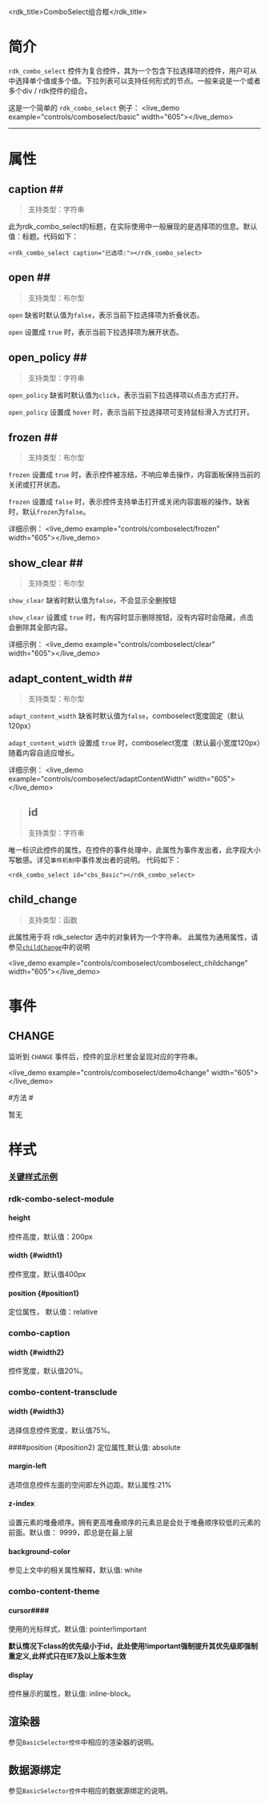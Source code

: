 <rdk_title>ComboSelect组合框</rdk_title>

# 简介 #

`rdk_combo_select` 控件为复合控件，其为一个包含下拉选择项的控件，用户可从中选择单个值或多个值。下拉列表可以支持任何形式的节点。一般来说是一个或者多个div / rdk控件的组合。

这是一个简单的 `rdk_combo_select` 例子：
<live_demo example="controls/comboselect/basic" width="605"></live_demo>

---
# 属性 #

## caption <binding></binding>##
>支持类型：字符串

此为rdk_combo_select的标题，在实际使用中一般展现的是选择项的信息。默认值：标题。代码如下：

    <rdk_combo_select caption="已选项:"></rdk_combo_select>

## open <binding></binding>##
>支持类型：布尔型

`open` 缺省时默认值为`false`，表示当前下拉选择项为折叠状态。

`open` 设置成 `true` 时，表示当前下拉选择项为展开状态。

## open_policy <binding></binding>##
>支持类型：字符串

`open_policy` 缺省时默认值为`click`，表示当前下拉选择项以点击方式打开。

`open_policy` 设置成 `hover` 时，表示当前下拉选择项可支持鼠标滑入方式打开。

## frozen <binding></binding>##
>支持类型：布尔型

`frozen` 设置成 `true` 时，表示控件被冻结，不响应单击操作，内容面板保持当前的关闭或打开状态。

`frozen` 设置成 `false` 时，表示控件支持单击打开或关闭内容面板的操作。缺省时，默认`frozen`为`false`。

详细示例：
<live_demo example="controls/comboselect/frozen" width="605"></live_demo>

## show_clear <binding></binding>##
>支持类型：布尔型

`show_clear` 缺省时默认值为`false`，不会显示全删按钮

`show_clear` 设置成 `true` 时，有内容时显示删除按钮，没有内容时会隐藏，点击会删除其全部内容。

详细示例：
<live_demo example="controls/comboselect/clear" width="605"></live_demo>

## adapt_content_width <binding></binding>##
>支持类型：布尔型

`adapt_content_width` 缺省时默认值为`false`，comboselect宽度固定（默认120px）

`adapt_content_width` 设置成 `true` 时，comboselect宽度（默认最小宽度120px）随着内容自适应增长。

详细示例：
<live_demo example="controls/comboselect/adaptContentWidth" width="605"></live_demo>

>## id ##
>支持类型：字符串

唯一标识此控件的属性。在控件的事件处理中，此属性为事件发出者，此字段大小写敏感。详见`事件机制`中事件发出者的说明。
代码如下：

    <rdk_combo_select id="cbs_Basic"></rdk_combo_select>

## child_change ##
>支持类型：函数

此属性用于将 rdk_selector 选中的对象转为一个字符串。
此属性为通用属性，请参见[`childChange`](/doc/client/controls/common/child_change.md)中的说明

<live_demo example="controls/comboselect/comboselect_childchange"  width="605"></live_demo>

# 事件 #

## CHANGE ##
监听到 `CHANGE` 事件后，控件的显示栏里会呈现对应的字符串。

<live_demo example="controls/comboselect/demo4change"  width="605"></live_demo>


#方法 #

暂无

# 样式 #

### [关键样式示例](/doc/client/demo/controls/comboselect/comboselect_style) ###

### rdk-combo-select-module ###

#### height ####
控件高度，默认值：200px

#### width {#width1}
控件宽度，默认值400px

#### position {#position1}
定位属性， 默认值：relative

### combo-caption ###

#### width {#width2}
控件宽度，默认值20%。

### combo-content-transclude ###

#### width {#width3}
选择信息控件宽度，默认值75%。

####position {#position2}
定位属性,默认值: absolute

#### margin-left ####
选项信息控件左面的空间即左外边距。默认属性:21%

#### z-index #####
设置元素的堆叠顺序。拥有更高堆叠顺序的元素总是会处于堆叠顺序较低的元素的前面。默认值： 9999，即总是在最上层

#### background-color ####
参见上文中的相关属性解释，默认值: white

### combo-content-theme ###

#### cursor####
使用的光标样式，默认值: pointer!important

**默认情况下class的优先级小于id，此处使用!important强制提升其优先级即强制重定义,此样式只在IE7及以上版本生效**

#### display ####
控件展示的属性，默认值: inline-block。


## 渲染器 ##

参见`BasicSelector控件`中相应的渲染器的说明。

## 数据源绑定 ##

参见`BasicSelector控件`中相应的数据源绑定的说明。



